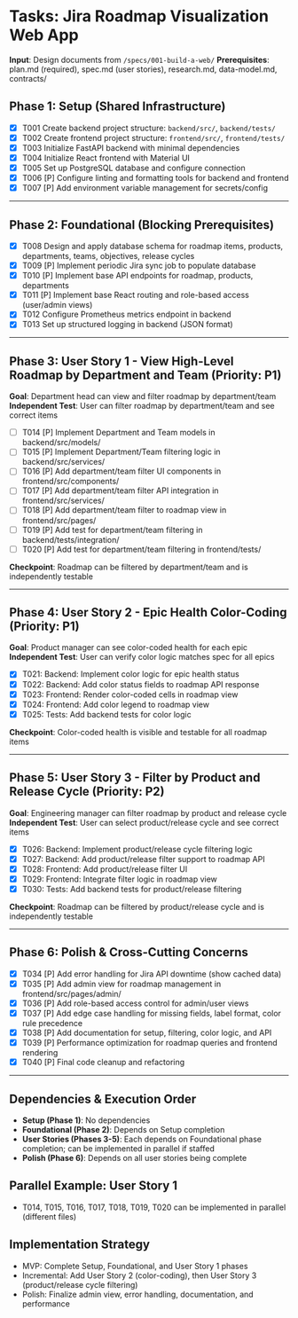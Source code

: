 # Tasks: Jira Roadmap Visualization Web App

**Input**: Design documents from `/specs/001-build-a-web/`
**Prerequisites**: plan.md (required), spec.md (user stories), research.md, data-model.md, contracts/

## Phase 1: Setup (Shared Infrastructure)

- [x] T001 Create backend project structure: `backend/src/`, `backend/tests/`
- [x] T002 Create frontend project structure: `frontend/src/`, `frontend/tests/`
- [x] T003 Initialize FastAPI backend with minimal dependencies
- [x] T004 Initialize React frontend with Material UI
- [x] T005 Set up PostgreSQL database and configure connection
- [x] T006 [P] Configure linting and formatting tools for backend and frontend
- [x] T007 [P] Add environment variable management for secrets/config

---

## Phase 2: Foundational (Blocking Prerequisites)

- [x] T008 Design and apply database schema for roadmap items, products, departments, teams, objectives, release cycles
- [x] T009 [P] Implement periodic Jira sync job to populate database
- [x] T010 [P] Implement base API endpoints for roadmap, products, departments
- [x] T011 [P] Implement base React routing and role-based access (user/admin views)
- [x] T012 Configure Prometheus metrics endpoint in backend
- [x] T013 Set up structured logging in backend (JSON format)

---

## Phase 3: User Story 1 - View High-Level Roadmap by Department and Team (Priority: P1)

**Goal**: Department head can view and filter roadmap by department/team
**Independent Test**: User can filter roadmap by department/team and see correct items

- [ ] T014 [P] Implement Department and Team models in backend/src/models/
- [ ] T015 [P] Implement Department/Team filtering logic in backend/src/services/
- [ ] T016 [P] Add department/team filter UI components in frontend/src/components/
- [ ] T017 [P] Add department/team filter API integration in frontend/src/services/
- [ ] T018 [P] Add department/team filter to roadmap view in frontend/src/pages/
- [ ] T019 [P] Add test for department/team filtering in backend/tests/integration/
- [ ] T020 [P] Add test for department/team filtering in frontend/tests/

**Checkpoint**: Roadmap can be filtered by department/team and is independently testable

---

## Phase 4: User Story 2 - Epic Health Color-Coding (Priority: P1)

**Goal**: Product manager can see color-coded health for each epic
**Independent Test**: User can verify color logic matches spec for all epics

- [x] T021: Backend: Implement color logic for epic health status
- [x] T022: Backend: Add color status fields to roadmap API response
- [x] T023: Frontend: Render color-coded cells in roadmap view
- [x] T024: Frontend: Add color legend to roadmap view
- [x] T025: Tests: Add backend tests for color logic

**Checkpoint**: Color-coded health is visible and testable for all roadmap items

---

## Phase 5: User Story 3 - Filter by Product and Release Cycle (Priority: P2)

**Goal**: Engineering manager can filter roadmap by product and release cycle
**Independent Test**: User can select product/release cycle and see correct items

- [x] T026: Backend: Implement product/release cycle filtering logic
- [x] T027: Backend: Add product/release filter support to roadmap API
- [x] T028: Frontend: Add product/release filter UI
- [x] T029: Frontend: Integrate filter logic in roadmap view
- [x] T030: Tests: Add backend tests for product/release filtering

**Checkpoint**: Roadmap can be filtered by product/release cycle and is independently testable

---

## Phase 6: Polish & Cross-Cutting Concerns

- [x] T034 [P] Add error handling for Jira API downtime (show cached data)
- [x] T035 [P] Add admin view for roadmap management in frontend/src/pages/admin/
- [x] T036 [P] Add role-based access control for admin/user views
- [x] T037 [P] Add edge case handling for missing fields, label format, color rule precedence
- [x] T038 [P] Add documentation for setup, filtering, color logic, and API
- [x] T039 [P] Performance optimization for roadmap queries and frontend rendering
- [x] T040 [P] Final code cleanup and refactoring

---

## Dependencies & Execution Order

- **Setup (Phase 1)**: No dependencies
- **Foundational (Phase 2)**: Depends on Setup completion
- **User Stories (Phases 3-5)**: Each depends on Foundational phase completion; can be implemented in parallel if staffed
- **Polish (Phase 6)**: Depends on all user stories being complete

## Parallel Example: User Story 1

- T014, T015, T016, T017, T018, T019, T020 can be implemented in parallel (different files)

## Implementation Strategy

- MVP: Complete Setup, Foundational, and User Story 1 phases
- Incremental: Add User Story 2 (color-coding), then User Story 3 (product/release cycle filtering)
- Polish: Finalize admin view, error handling, documentation, and performance
